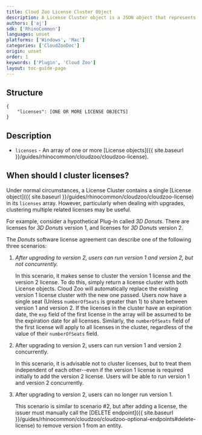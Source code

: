 ```yaml
---
title: Cloud Zoo License Cluster Object
description: A License Cluster object is a JSON object that represents a list of License objects for a software product issued by a registered issuer in Cloud Zoo. 
authors: ['aj']
sdk: ['RhinoCommon']
languages: unset
platforms: ['Windows', 'Mac']
categories: ['CloudZooDoc']
origin: unset
order: 1
keywords: ['Plugin', 'Cloud Zoo']
layout: toc-guide-page
---
```



## Structure

    {
		"licenses": [ONE OR MORE LICENSE OBJECTS]
	}

## Description

-   `licenses` - An array of one or more [License objects]({{ site.baseurl }}/guides/rhinocommon/cloudzoo/cloudzoo-license).

## When should I cluster licenses?

Under normal circumstances, a License Cluster contains a single [License object]({{ site.baseurl }}/guides/rhinocommon/cloudzoo/cloudzoo-license) in its `licenses` array. However, particularly when dealing with upgrades, clustering multiple related licenses may be useful. 

For example, consider a hypothetical Plug-In called *3D Donuts*. There are licenses for *3D Donuts* version 1, and licenses for *3D Donuts* version 2. 

The *Donuts* software license agreement can describe one of the following three scenarios:

 1. *After upgrading to version 2, users can run version 1 and version 2, but not concurrently.*
 
	 In this scenario, it makes sense to cluster the version 1 license and the version 2 license. To do this, simply return a license cluster with both License objects. Cloud Zoo will automatically replace the existing version 1 license cluster with the new one passed. Users now have a single seat (Unless `numberOfSeats` is greater than 1) to share between version 1 and version 2. If the licenses in the cluster have an expiration date, the `exp` field of the first license in the array will be assumed to be the expiration date for all licenses. Similarly, the `numberOfSeats` field of the first license will apply to all licenses in the cluster, regardless of the value of their `numberOfSeats` field.
	 
 2. After upgrading to version 2, users can run version 1 and
    version 2 concurrently. 

	In this scenario, it is advisable not to cluster licenses, but to treat them independent of each other--even if the version 1 license is required initially to add the version 2 license. Users will be able to run version 1 and version 2 concurrently.
	 
3. After upgrading to version 2, users can no longer run
    version 1.

	This scenario is similar to scenario #2, but after adding a license, the issuer must manually call the [DELETE endpoint]({{ site.baseurl }}/guides/rhinocommon/cloudzoo/cloudzoo-optional-endpoints#delete-license) to remove version 1 from an entity. 


